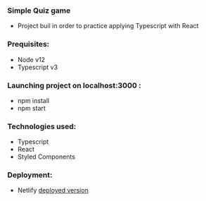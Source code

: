 ### Simple Quiz game 
- Project buil in order to practice applying Typescript with React

### Prequisites:
- Node v12
- Typescript v3

### Launching project on localhost:3000 :
- npm install
- npm start 

### Technologies used:
- Typescript
- React 
- Styled Components

### Deployment: 
- Netlify [deployed version]('beach-react-ts-quiz.netlify.app')
